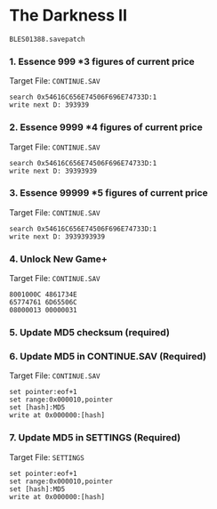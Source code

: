 # The Darkness II 

`BLES01388.savepatch`

### 1. Essence 999 *3 figures of current price

Target File: `CONTINUE.SAV`

```
search 0x54616C656E74506F696E74733D:1
write next D: 393939
```

### 2. Essence 9999 *4 figures of current price

Target File: `CONTINUE.SAV`

```
search 0x54616C656E74506F696E74733D:1
write next D: 39393939
```

### 3. Essence 99999 *5 figures of current price

Target File: `CONTINUE.SAV`

```
search 0x54616C656E74506F696E74733D:1
write next D: 3939393939
```

### 4. Unlock New Game+

Target File: `CONTINUE.SAV`

```
8001000C 4861734E
65774761 6D65506C
08000013 00000031
```

### 5.  Update MD5 checksum (required)
### 6. Update MD5 in CONTINUE.SAV (Required)

Target File: `CONTINUE.SAV`

```
set pointer:eof+1
set range:0x000010,pointer
set [hash]:MD5
write at 0x000000:[hash]
```

### 7. Update MD5 in SETTINGS (Required)

Target File: `SETTINGS`

```
set pointer:eof+1
set range:0x000010,pointer
set [hash]:MD5
write at 0x000000:[hash]
```

